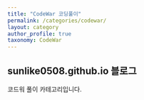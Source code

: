 ```yaml
---
title: "CodeWar 코딩풀이"
permalink: /categories/codewar/
layout: category
author_profile: true
taxonomy: CodeWar
---
```


## sunlike0508.github.io 블로그

코드워 풀이 카테고리입니다.
